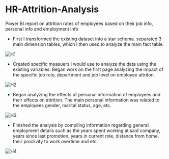 # HR-Attrition-Analysis
Power BI report on attrition rates of employees based on their job info, personal info and employment info

* First I transformed the existing dataset into a star schema. 
  separated 3 main dimension tables, which i then used to analyze the main fact table.

![H1](https://github.com/JemalQ/HR-Attrition-Analysis/assets/142812028/be9c7e5b-2099-45cb-85af-441d2470c835)


* Created specific measuers i would use to analyze the data using the existing variables.
  Began work on the first page analyzing the impact of the specific job role, department and job level on employee attriton.

![H2](https://github.com/JemalQ/HR-Attrition-Analysis/assets/142812028/5a6d1eae-d11d-476d-aa67-a318b9bbfb0f)


* Began analyzing the effects of personal information of employees and their effects on attrition.
  The main personal information was related to the employees gender, marital status, age, etc.

![H3](https://github.com/JemalQ/HR-Attrition-Analysis/assets/142812028/b652ea30-06e5-48d9-8db2-f07c33a59d91)


* Finished the analysis by compiling information regarding general employment details such as the years spent working at said company,
  years since last promotion, years in current role, distance from home, their proclivity to work overtime and etc.

![H4](https://github.com/JemalQ/HR-Attrition-Analysis/assets/142812028/3e568844-7e77-45d3-b506-1d460b28ec26)









